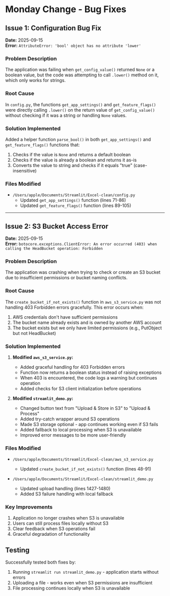 # Monday Change - Bug Fixes

## Issue 1: Configuration Bug Fix
**Date:** 2025-09-15  
**Error:** `AttributeError: 'bool' object has no attribute 'lower'`

### Problem Description
The application was failing when `get_config_value()` returned `None` or a boolean value, but the code was attempting to call `.lower()` method on it, which only works for strings.

### Root Cause
In `config.py`, the functions `get_app_settings()` and `get_feature_flags()` were directly calling `.lower()` on the return value of `get_config_value()` without checking if it was a string or handling `None` values.

### Solution Implemented
Added a helper function `parse_bool()` in both `get_app_settings()` and `get_feature_flags()` functions that:
1. Checks if the value is `None` and returns a default boolean
2. Checks if the value is already a boolean and returns it as-is
3. Converts the value to string and checks if it equals "true" (case-insensitive)

### Files Modified
- `/Users/apple/Documents/Streamlit/Excel-clean/config.py`
  - Updated `get_app_settings()` function (lines 71-86)
  - Updated `get_feature_flags()` function (lines 89-105)

---

## Issue 2: S3 Bucket Access Error
**Date:** 2025-09-15  
**Error:** `botocore.exceptions.ClientError: An error occurred (403) when calling the HeadBucket operation: Forbidden`

### Problem Description
The application was crashing when trying to check or create an S3 bucket due to insufficient permissions or bucket naming conflicts.

### Root Cause
The `create_bucket_if_not_exists()` function in `aws_s3_service.py` was not handling 403 Forbidden errors gracefully. This error occurs when:
1. AWS credentials don't have sufficient permissions
2. The bucket name already exists and is owned by another AWS account
3. The bucket exists but we only have limited permissions (e.g., PutObject but not HeadBucket)

### Solution Implemented
1. **Modified `aws_s3_service.py`:**
   - Added graceful handling for 403 Forbidden errors
   - Function now returns a boolean status instead of raising exceptions
   - When 403 is encountered, the code logs a warning but continues operation
   - Added checks for S3 client initialization before operations

2. **Modified `streamlit_demo.py`:**
   - Changed button text from "Upload & Store in S3" to "Upload & Process"
   - Added try-catch wrapper around S3 operations
   - Made S3 storage optional - app continues working even if S3 fails
   - Added fallback to local processing when S3 is unavailable
   - Improved error messages to be more user-friendly

### Files Modified
- `/Users/apple/Documents/Streamlit/Excel-clean/aws_s3_service.py`
  - Updated `create_bucket_if_not_exists()` function (lines 48-91)
  
- `/Users/apple/Documents/Streamlit/Excel-clean/streamlit_demo.py`
  - Updated upload handling (lines 1427-1480)
  - Added S3 failure handling with local fallback

### Key Improvements
1. Application no longer crashes when S3 is unavailable
2. Users can still process files locally without S3
3. Clear feedback when S3 operations fail
4. Graceful degradation of functionality

## Testing
Successfully tested both fixes by:
1. Running `streamlit run streamlit_demo.py` - application starts without errors
2. Uploading a file - works even when S3 permissions are insufficient
3. File processing continues locally when S3 is unavailable
